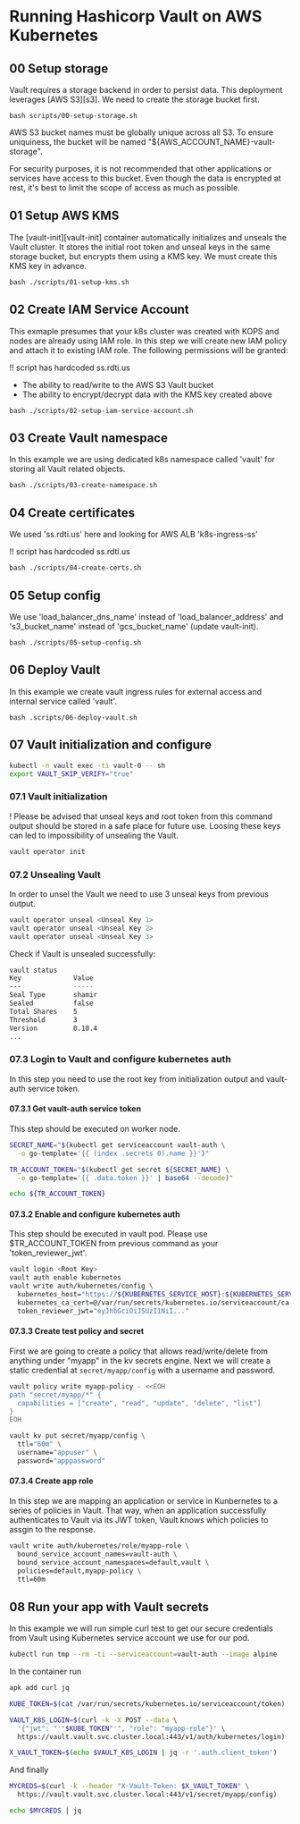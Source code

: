 # Running Hashicorp Vault on AWS Kubernetes
## 00 Setup storage
Vault requires a storage backend in order to persist data. This deployment 
leverages [AWS S3][s3]. We need to create the storage bucket first.

```text
bash scripts/00-setup-storage.sh
```

AWS S3 bucket names must be globally unique across all S3. To ensure 
uniquiness, the bucket will be named "${AWS_ACCOUNT_NAME}-vault-storage".

For security purposes, it is not recommended that other applications or services
have access to this bucket. Even though the data is encrypted at rest, it's best
to limit the scope of access as much as possible.

## 01 Setup AWS KMS
The [vault-init][vault-init] container automatically initializes and unseals the
Vault cluster. It stores the initial root token and unseal keys in the same
storage bucket, but encrypts them using a KMS key. We must create this KMS key
in advance.

```text
bash ./scripts/01-setup-kms.sh
```

## 02 Create IAM Service Account
This exmaple presumes that your k8s cluster was created with KOPS and nodes are
already using IAM role. In this step we will create new IAM policy and attach it
to existing IAM role. The following permissions will be granted:

!! script has hardcoded ss.rdti.us

- The ability to read/write to the AWS S3 Vault bucket
- The ability to encrypt/decrypt data with the KMS key created above

```text
bash ./scripts/02-setup-iam-service-account.sh
```

## 03 Create Vault namespace
In this example we are using dedicated k8s namespace called 'vault' for storing
all Vault related objects.

```text
bash ./scripts/03-create-namespace.sh
```

## 04 Create certificates
We used 'ss.rdti.us' here and looking for AWS ALB 'k8s-ingress-ss'

!! script has hardcoded ss.rdti.us

```text
bash ./scripts/04-create-certs.sh
```

## 05 Setup config
We use 'load_balancer_dns_name' instead of 'load_balancer_address' and
's3_bucket_name' instead of 'gcs_bucket_name' (update vault-init).

```text
bash ./scripts/05-setup-config.sh
```

## 06 Deploy Vault
In this example we create vault ingress rules for external access and internal
service called 'vault'.

```text
bash .scripts/06-deploy-vault.sh
```

## 07 Vault initialization and configure

```bash
kubectl -n vault exec -ti vault-0 -- sh
export VAULT_SKIP_VERIFY="true"
```

### 07.1 Vault initialization
! Please be advised that unseal keys and root token from this command output
should be stored in a safe place for future use. Loosing these keys can led to
impossibility of unsealing the Vault.

```bash
vault operator init
```

### 07.2 Unsealing Vault
In order to unsel the Vault we need to use 3 unseal keys from previous output.

```bash
vault operator unseal <Unseal Key 1>
vault operator unseal <Unseal Key 2>
vault operator unseal <Unseal Key 3>
```

Check if Vault is unsealed successfully:

```bash
vault status
Key             Value
---             -----
Seal Type       shamir
Sealed          false
Total Shares    5
Threshold       3
Version         0.10.4
...
```

### 07.3 Login to Vault and configure kubernetes auth
In this step you need to use the root key from initialization output and vault-auth 
service token.

#### 07.3.1 Get vault-auth service token
This step should be executed on worker node.

```bash
SECRET_NAME="$(kubectl get serviceaccount vault-auth \
  -o go-template='{{ (index .secrets 0).name }}')"

TR_ACCOUNT_TOKEN="$(kubectl get secret ${SECRET_NAME} \
  -o go-template='{{ .data.token }}' | base64 --decode)"

echo ${TR_ACCOUNT_TOKEN}
```

#### 07.3.2 Enable and configure kubernetes auth
This step should be executed in vault pod. Please use $TR_ACCOUNT_TOKEN from
previous command as your 'token_reviewer_jwt'.

```bash
vault login <Root Key>
vault auth enable kubernetes
vault write auth/kubernetes/config \
  kubernetes_host="https://${KUBERNETES_SERVICE_HOST}:${KUBERNETES_SERVICE_PORT_HTTPS}" \
  kubernetes_ca_cert=@/var/run/secrets/kubernetes.io/serviceaccount/ca.crt \
  token_reviewer_jwt="eyJhbGciOiJSUzI1NiI..."
```

#### 07.3.3 Create test policy and secret
First we are going to create a policy that allows read/write/delete from
anything under "myapp" in the kv secrets engine. Next we will create a static
credential at `secret/myapp/config` with a username and password.

```bash
vault policy write myapp-policy - <<EOH
path "secret/myapp/*" {
  capabilities = ["create", "read", "update", "delete", "list"]
}
EOH

vault kv put secret/myapp/config \
  ttl="60m" \
  username="appuser" \
  password="apppassword"
```

#### 07.3.4 Create app role
In this step we are mapping an application or service in Kunbernetes to a series
of policies in Vault. That way, when an application successfully authenticates
to Vault via its JWT token, Vault knows which policies to assgin to the
response.

```bash
vault write auth/kubernetes/role/myapp-role \
  bound_service_account_names=vault-auth \
  bound_service_account_namespaces=default,vault \
  policies=default,myapp-policy \
  ttl=60m
```

## 08 Run your app with Vault secrets
In this example we will run simple curl test to get our secure credentials from
Vault using Kubernetes service account we use for our pod.

```bash
kubectl run tmp --rm -ti --serviceaccount=vault-auth --image alpine
```

In the container run

```bash
apk add curl jq

KUBE_TOKEN=$(cat /var/run/secrets/kubernetes.io/serviceaccount/token)

VAULT_K8S_LOGIN=$(curl -k -X POST --data \
  '{"jwt": "'"$KUBE_TOKEN"'", "role": "myapp-role"}' \
  https://vault.vault.svc.cluster.local:443/v1/auth/kubernetes/login)

X_VAULT_TOKEN=$(echo $VAULT_K8S_LOGIN | jq -r '.auth.client_token')
```

And finally

```bash
MYCREDS=$(curl -k --header "X-Vault-Token: $X_VAULT_TOKEN" \
  https://vault.vault.svc.cluster.local:443/v1/secret/myapp/config)

echo $MYCREDS | jq
```
